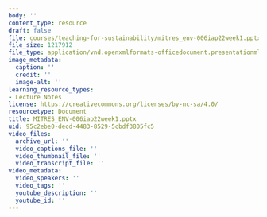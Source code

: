 ```yaml
---
body: ''
content_type: resource
draft: false
file: courses/teaching-for-sustainability/mitres_env-006iap22week1.pptx
file_size: 1217912
file_type: application/vnd.openxmlformats-officedocument.presentationml.presentation
image_metadata:
  caption: ''
  credit: ''
  image-alt: ''
learning_resource_types:
- Lecture Notes
license: https://creativecommons.org/licenses/by-nc-sa/4.0/
resourcetype: Document
title: MITRES_ENV-006iap22week1.pptx
uid: 95c2ebe0-decd-4483-8529-5cbdf3805fc5
video_files:
  archive_url: ''
  video_captions_file: ''
  video_thumbnail_file: ''
  video_transcript_file: ''
video_metadata:
  video_speakers: ''
  video_tags: ''
  youtube_description: ''
  youtube_id: ''
---
```

